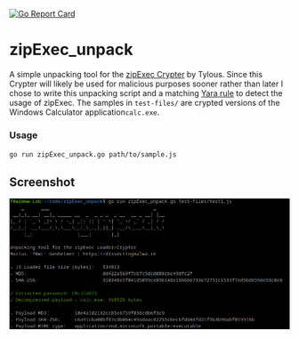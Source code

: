 [![Go Report Card](https://goreportcard.com/badge/github.com/f0wl/zipExec_unpack)](https://goreportcard.com/report/github.com/f0wl/zipExec_unpack)

# zipExec_unpack

A simple unpacking tool for the [zipExec Crypter](https://github.com/Tylous/ZipExec) by Tylous. Since this Crypter will likely be used for malicious purposes sooner rather than later I chose to write this unpacking script and a matching [Yara rule](https://github.com/f0wl/yara_rules/blob/main/windows/crypter/zipExec-crypter.yar) to detect the usage of zipExec. The samples in ```test-files/``` are crypted versions of the Windows Calculator application```calc.exe```.

### Usage

```shell
go run zipExec_unpack.go path/to/sample.js
```

## Screenshot
![Tool Screenshot](img/tool.png)
